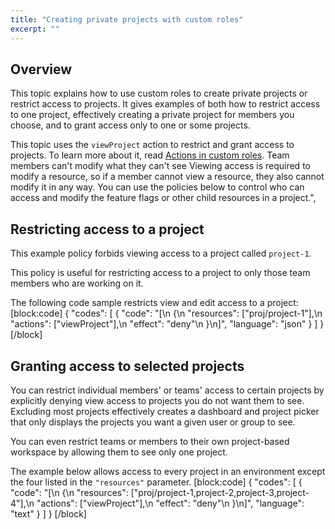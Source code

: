 ```yaml
---
title: "Creating private projects with custom roles"
excerpt: ""
---
```

## Overview
This topic explains how to use custom roles to create private projects or restrict access to projects. It gives examples of both how to restrict access to one project, effectively creating a private project for members you choose, and to grant access only to one or some projects.

This topic uses the `viewProject` action to restrict and grant access to projects. To learn more about it, read [Actions in custom roles](./actions-in-custom-roles).
<Callout intent="info">
  <CalloutTitle>Team members can't modify what they can't see</CalloutTitle>
   <CalloutDescription>Viewing access is required to modify a resource, so if a member cannot view a resource, they also cannot modify it in any way. 
You can use the policies below to control who can access and modify the feature flags or other child resources in a project.",</CalloutDescription>
</Callout>

## Restricting access to a project
This example policy forbids viewing access to a project called `project-1`. 

This policy is useful for restricting access to a project to only those team members who are working on it.

The following code sample restricts view and edit access to a project:
[block:code]
{
  "codes": [
    {
      "code": "[\n  {\n    \"resources\": [\"proj/project-1\"],\n    \"actions\": [\"viewProject\"],\n    \"effect\": \"deny\"\n  }\n]",
      "language": "json"
    }
  ]
}
[/block]

## Granting access to selected projects
You can restrict individual members' or teams' access to certain projects by explicitly denying view access to projects you do not want them to see. Excluding most projects effectively creates a dashboard and project picker that only displays the projects you want a given user or group to see. 

You can even restrict teams or members to their own project-based workspace by allowing them to see only one project. 

The example below allows access to every project in an environment except the four listed in the `"resources"` parameter. 
[block:code]
{
  "codes": [
    {
      "code": "[\n  {\n    \"resources\": [\"proj/project-1,project-2,project-3,project-4\"],\n    \"actions\": [\"viewProject\"],\n    \"effect\": \"deny\"\n  }\n]",
      "language": "text"
    }
  ]
}
[/block]